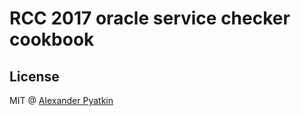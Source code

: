 # RCC 2017 oracle service checker cookbook

## License
MIT @ [Alexander Pyatkin](https://github.com/aspyatkin)

